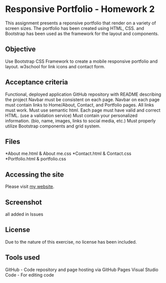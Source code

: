 # Responsive Portfolio - Homework 2
This assignment presents a reponsive portfolio that render on a variety of screen sizes. The portfolio has been created using HTML, CSS. and Bootstrap has been used as the framework for the layout and components.

## Objective
Use Bootstrap CSS Framework to create a mobile responsive portfolio and layout.
w3school for link icons and contact form.

## Acceptance criteria
Functional, deployed application
GitHub repository with README describing the project
Navbar must be consistent on each page.
Navbar on each page must contain links to Home/About, Contact, and Portfolio pages.
All links must work.
Must use semantic html.
Each page must have valid and correct HTML. (use a validation service)
Must contain your personalized information. (bio, name, images, links to social media, etc.)
Must properly utilize Bootstrap components and grid system.

## Files 
*About me.html & About me.css
*Contact.html & Contact.css
*Portfolio.html & portfolio.css

## Accessing the site
Please visit [my website](https://eli-33.github.io/ElaheJamshidi.github.io/).


## Screenshot
all added in Issues

## License
Due to the nature of this exercise, no license has been included.

## Tools used
GitHub - Code repository and page hosting via GitHub Pages
Visual Studio Code - For editing code

